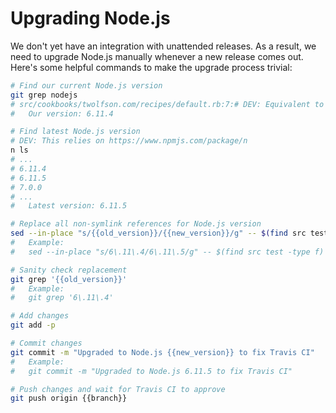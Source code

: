 # Upgrading Node.js
We don't yet have an integration with unattended releases. As a result, we need to upgrade Node.js manually whenever a new release comes out. Here's some helpful commands to make the upgrade process trivial:

```bash
# Find our current Node.js version
git grep nodejs
# src/cookbooks/twolfson.com/recipes/default.rb:7:# DEV: Equivalent to `sudo apt-get install -y "nodejs=6.11.4-1nodesource1"`
#   Our version: 6.11.4

# Find latest Node.js version
# DEV: This relies on https://www.npmjs.com/package/n
n ls
# ...
# 6.11.4
# 6.11.5
# 7.0.0
# ...
#   Latest version: 6.11.5

# Replace all non-symlink references for Node.js version
sed --in-place "s/{{old_version}}/{{new_version}}/g" -- $(find src test -type f)
#   Example:
#   sed --in-place "s/6\.11\.4/6\.11\.5/g" -- $(find src test -type f)

# Sanity check replacement
git grep '{{old_version}}'
#   Example:
#   git grep '6\.11\.4'

# Add changes
git add -p

# Commit changes
git commit -m "Upgraded to Node.js {{new_version}} to fix Travis CI"
#   Example:
#   git commit -m "Upgraded to Node.js 6.11.5 to fix Travis CI"

# Push changes and wait for Travis CI to approve
git push origin {{branch}}
```
